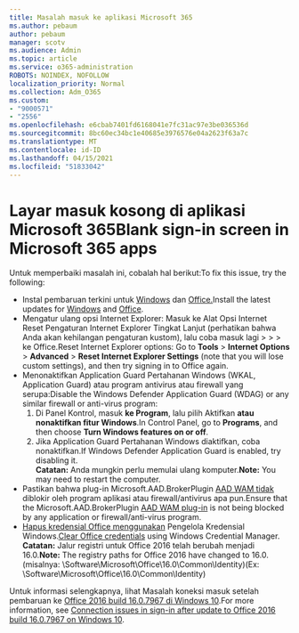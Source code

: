 ```yaml
---
title: Masalah masuk ke aplikasi Microsoft 365
ms.author: pebaum
author: pebaum
manager: scotv
ms.audience: Admin
ms.topic: article
ms.service: o365-administration
ROBOTS: NOINDEX, NOFOLLOW
localization_priority: Normal
ms.collection: Adm_O365
ms.custom:
- "9000571"
- "2556"
ms.openlocfilehash: e6cbab7401fd6168041e7fc31ac97e3be036536d
ms.sourcegitcommit: 8bc60ec34bc1e40685e3976576e04a2623f63a7c
ms.translationtype: MT
ms.contentlocale: id-ID
ms.lasthandoff: 04/15/2021
ms.locfileid: "51833042"
---
```

# <a name="blank-sign-in-screen-in-microsoft-365-apps"></a><span data-ttu-id="9965e-102">Layar masuk kosong di aplikasi Microsoft 365</span><span class="sxs-lookup"><span data-stu-id="9965e-102">Blank sign-in screen in Microsoft 365 apps</span></span>

<span data-ttu-id="9965e-103">Untuk memperbaiki masalah ini, cobalah hal berikut:</span><span class="sxs-lookup"><span data-stu-id="9965e-103">To fix this issue, try the following:</span></span>
- <span data-ttu-id="9965e-104">Instal pembaruan terkini untuk [Windows](https://support.microsoft.com/help/4027667/windows-10-update) dan [Office.](https://support.office.com/article/update-office-and-your-computer-with-microsoft-update-2ab296f3-7f03-43a2-8e50-46de917611c5)</span><span class="sxs-lookup"><span data-stu-id="9965e-104">Install the latest updates for [Windows](https://support.microsoft.com/help/4027667/windows-10-update) and [Office](https://support.office.com/article/update-office-and-your-computer-with-microsoft-update-2ab296f3-7f03-43a2-8e50-46de917611c5).</span></span>
- <span data-ttu-id="9965e-105">Mengatur ulang opsi Internet Explorer: Masuk ke Alat Opsi Internet Reset Pengaturan Internet Explorer Tingkat Lanjut (perhatikan bahwa Anda akan kehilangan pengaturan kustom), lalu coba masuk lagi  >    >    >   ke Office.</span><span class="sxs-lookup"><span data-stu-id="9965e-105">Reset Internet Explorer options: Go to **Tools** > **Internet Options** > **Advanced** > **Reset Internet Explorer Settings** (note that you will lose custom settings), and then try signing in to Office again.</span></span>
- <span data-ttu-id="9965e-106">Menonaktifkan Application Guard Pertahanan Windows (WKAL, Application Guard) atau program antivirus atau firewall yang serupa:</span><span class="sxs-lookup"><span data-stu-id="9965e-106">Disable the Windows Defender Application Guard (WDAG) or any similar firewall or anti-virus program:</span></span>
    1. <span data-ttu-id="9965e-107">Di Panel Kontrol, masuk **ke Program**, lalu pilih Aktifkan **atau nonaktifkan fitur Windows**.</span><span class="sxs-lookup"><span data-stu-id="9965e-107">In Control Panel, go to **Programs**, and then choose **Turn Windows features on or off**.</span></span>
    2. <span data-ttu-id="9965e-108">Jika Application Guard Pertahanan Windows diaktifkan, coba nonaktifkan.</span><span class="sxs-lookup"><span data-stu-id="9965e-108">If Windows Defender Application Guard is enabled, try disabling it.</span></span><br/>
    <span data-ttu-id="9965e-109">**Catatan:** Anda mungkin perlu memulai ulang komputer.</span><span class="sxs-lookup"><span data-stu-id="9965e-109">**Note:** You may need to restart the computer.</span></span>
- <span data-ttu-id="9965e-110">Pastikan bahwa plug-in Microsoft.AAD.BrokerPlugin [AAD WAM tidak](https://docs.microsoft.com/office365/troubleshoot/administration/connection-issue-when-sign-in-office-2016#symptom-1) diblokir oleh program aplikasi atau firewall/antivirus apa pun.</span><span class="sxs-lookup"><span data-stu-id="9965e-110">Ensure that the Microsoft.AAD.BrokerPlugin [AAD WAM plug-in](https://docs.microsoft.com/office365/troubleshoot/administration/connection-issue-when-sign-in-office-2016#symptom-1) is not being blocked by any application or firewall/anti-virus program.</span></span>
- <span data-ttu-id="9965e-111">[Hapus kredensial Office menggunakan](https://docs.microsoft.com/office/troubleshoot/error-messages/another-account-already-signed-in#step-3-clear-cached-credentials-on-the-computer) Pengelola Kredensial Windows.</span><span class="sxs-lookup"><span data-stu-id="9965e-111">[Clear Office credentials](https://docs.microsoft.com/office/troubleshoot/error-messages/another-account-already-signed-in#step-3-clear-cached-credentials-on-the-computer) using Windows Credential Manager.</span></span><br/>
    <span data-ttu-id="9965e-112">**Catatan:** Jalur registri untuk Office 2016 telah berubah menjadi 16.0.</span><span class="sxs-lookup"><span data-stu-id="9965e-112">**Note:** The registry paths for Office 2016 have changed to 16.0.</span></span> <span data-ttu-id="9965e-113">(misalnya: \Software\Microsoft\Office\16.0\Common\Identity\)</span><span class="sxs-lookup"><span data-stu-id="9965e-113">(Ex: \Software\Microsoft\Office\16.0\Common\Identity\)</span></span>

<span data-ttu-id="9965e-114">Untuk informasi selengkapnya, lihat Masalah koneksi masuk setelah pembaruan ke [Office 2016 build 16.0.7967 di Windows 10](https://docs.microsoft.com/office365/troubleshoot/administration/connection-issue-when-sign-in-office-2016).</span><span class="sxs-lookup"><span data-stu-id="9965e-114">For more information, see [Connection issues in sign-in after update to Office 2016 build 16.0.7967 on Windows 10](https://docs.microsoft.com/office365/troubleshoot/administration/connection-issue-when-sign-in-office-2016).</span></span>